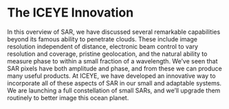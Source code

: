 # The ICEYE Innovation
In this overview of SAR, we have discussed several remarkable capabilities beyond its famous ability to penetrate clouds. These include image resolution independent of distance, electronic beam control to vary resolution and coverage, pristine geolocation, and the natural ability to measure phase to within a small fraction of a wavelength. We’ve seen that SAR pixels have both amplitude and phase, and from these we can produce many useful products.
At ICEYE, we have developed an innovative way to incorporate all of these aspects of SAR in our small and adaptable systems. We are launching a full constellation of small SARs, and we’ll upgrade them routinely to better image this ocean planet.